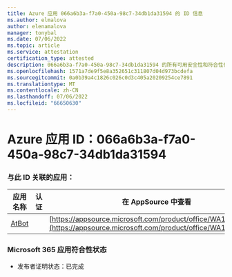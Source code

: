 ```yaml
---
title: Azure 应用 066a6b3a-f7a0-450a-98c7-34db1da31594 的 ID 信息
ms.author: elmalova
author: elenamalova
manager: tonybal
ms.date: 07/06/2022
ms.topic: article
ms.service: attestation
certification_type: attested
description: 066a6b3a-f7a0-450a-98c7-34db1da31594 的所有可用安全性和符合性信息信息。
ms.openlocfilehash: 1571a7de9f5e8a352651c311807d04d973bcdefa
ms.sourcegitcommit: 0a0b39a4c1826c026c0d3c405a20209254ce7891
ms.translationtype: MT
ms.contentlocale: zh-CN
ms.lasthandoff: 07/06/2022
ms.locfileid: "66650630"
---
```

# <a name="azure-app-id-066a6b3a-f7a0-450a-98c7-34db1da31594"></a>Azure 应用 ID：066a6b3a-f7a0-450a-98c7-34db1da31594


### <a name="apps-associated-with-this-id"></a>与此 ID 关联的应用：
| **应用名称** | **认证** | **在 AppSource 中查看** |
|--------------|---------------|-----------------------|
| [AtBot](../forward/WA104381219.md) |  | [https://appsource.microsoft.com/product/office/WA104381219](https://appsource.microsoft.com/product/office/WA104381219) |

### <a name="microsoft-365-app-compliance-status"></a>Microsoft 365 应用符合性状态
- 发布者证明状态：已完成

